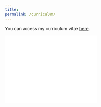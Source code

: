```yaml
---
title: 
permalink: /curriculum/
---
```


You can access my curriculum vitae <a href="{{ site.url }}{{ site.baseurl }}/assets/cv/cv.pdf" target="_blank">here</a>.

<embed src="{{ site.url }}{{ site.baseurl }}/assets/cv/cv.pdf" type="application/pdf" height="220"/>
